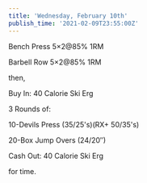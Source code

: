 ```yaml
---
title: 'Wednesday, February 10th'
publish_time: '2021-02-09T23:55:00Z'
---
```


Bench Press 5×2\@85% 1RM

Barbell Row 5×2\@85% 1RM

then,

Buy In: 40 Calorie Ski Erg

3 Rounds of:

10-Devils Press (35/25's)(RX+ 50/35's)

20-Box Jump Overs (24/20″)

Cash Out: 40 Calorie Ski Erg

for time.
